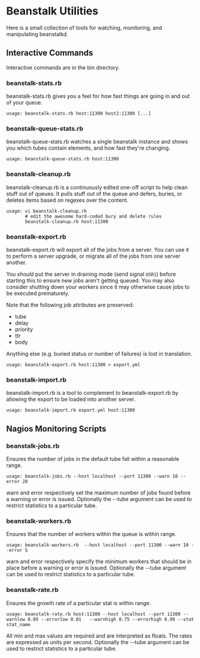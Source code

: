 # Beanstalk Utilities

Here is a small collection of tools for watching, monitoring, and
manipulating beanstalkd.

## Interactive Commands

Interactive commands are in the bin directory.

### beanstalk-stats.rb

beanstalk-stats.rb gives you a feel for how fast things are going in and out
of your queue.

    usage: beanstalk-stats.rb host:11300 host2:11300 [...]

### beanstalk-queue-stats.rb

beanstalk-queue-stats.rb watches a single beanstalk instance and shows you
which tubes contain elements, and how fast they're changing.

    usage: beanstalk-queue-stats.rb host:11300

### beanstalk-cleanup.rb

beanstalk-cleanup.rb is a continuously edited one-off script to help clean
stuff out of queues.  It pulls stuff out of the queue and defers, buries, or
deletes items based on regexes over the content.

    usage: vi beanstalk-cleanup.rb
           # edit the awesome hard-coded bury and delete rules
           beanstalk-cleanup.rb host:11300

### beanstalk-export.rb

beanstalk-export.rb will export all of the jobs from a server.  You
can use it to perform a server upgrade, or migrate all of the jobs
from one server another.

You *should* put the server in draining mode (send signal `USR1`)
before starting this to ensure new jobs aren't getting queued.  You
may also consider shutting down your workers since it may otherwise
cause jobs to be executed prematurely.

Note that the following job attributes are preserved:

* tube
* delay
* priority
* ttr
* body

Anything else (e.g. buried status or number of failures) is lost in
translation.

    usage: beanstalk-export.rb host:11300 > export.yml

### beanstalk-import.rb

beanstalk-import.rb is a tool to complement to beanstalk-export.rb by
allowing the export to be loaded into another server.

    usage: beanstalk-import.rb export.yml host:11300

## Nagios Monitoring Scripts

### beanstalk-jobs.rb

Ensures the number of jobs in the default tube fall within a reasonable range.

    usage: beanstalk-jobs.rb --host localhost --port 11300 --warn 10 --error 20

warn and error respectively set the maximum number of jobs found
before a warning or error is issued. Optionally the --tube argument can be used to restrict 
statistics to a particular tube.

### beanstalk-workers.rb

Ensures that the number of workers within the queue is within range.

    usage: beanstalk-workers.rb  --host localhost --port 11300 --warn 10 --error 5

warn and error respectively specify the minimum workers
that should be in place before a warning or error is issued.
Optionally the --tube argument can be used to restrict 
statistics to a particular tube.

### beanstalk-rate.rb

Ensures the growth rate of a particular stat is within range.

    usage: beanstalk-rate.rb host:11300 --host localhost --port 11300 --warnlow 0.05 --errorlow 0.01   --warnhigh 0.75 --errorhigh 0.99 --stat stat_name

All min and max values are required and are interpreted as floats.  The rates
are expressed as units per second. Optionally the --tube argument can be used to restrict 
statistics to a particular tube.
